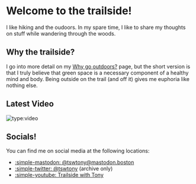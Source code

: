 # Welcome to the trailside!
I like hiking and the oudoors. In my spare time, I like to share my thoughts on stuff while wandering through the woods.
## Why the trailside?
I go into more detail on my [Why go outdoors?](why) page, but the short version is that I truly believe that green space is a necessary component of a healthy mind and body. Being outside on the trail (and off it) gives me euphoria like nothing else.
## Latest Video
![type:video](https://www.youtube.com/embed/lR77Vb9KeIg)
## Socials!
You can find me on social media at the following locations:

- <a rel="me" href="https://mastodon.boston/@tswtony">:simple-mastodon: @tswtony@&#8203;mastodon.boston</a>
- [:simple-twitter: @tswtony](https://nitter.net/tswtony/) (archive only)
- [:simple-youtube: Trailside with Tony](https://youtube.com/@tswtony)

